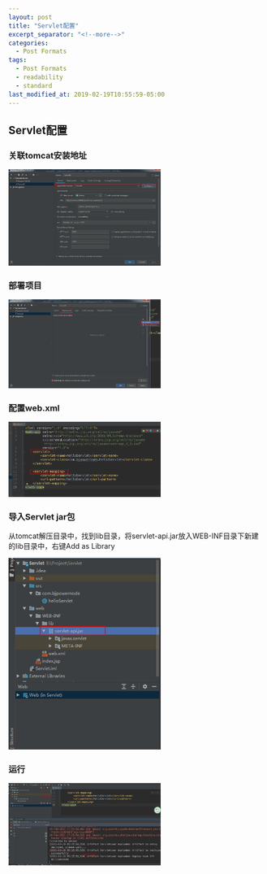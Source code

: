 ```yaml
---
layout: post
title: "Servlet配置"
excerpt_separator: "<!--more-->"
categories:
  - Post Formats
tags:
  - Post Formats
  - readability
  - standard
last_modified_at: 2019-02-19T10:55:59-05:00
---
```


## Servlet配置

### 关联tomcat安装地址

<img alt="Mobile home page" src="../img/servlet/image-20210219170500898.png?raw=true" width="300px" />

<!--more-->

### 部署项目

<img alt="Mobile home page" src="../img/image-20210219170618409.png?raw=true" width="300px" />

### 配置web.xml

<img alt="Mobile home page" src="../img/image-20210219170736331.png?raw=true" width="300px" />

### 导入Servlet  jar包

从tomcat解压目录中，找到lib目录，将servlet-api.jar放入WEB-INF目录下新建的lib目录中，右键Add as Library

<img alt="Mobile home page" src="../img/image-20210219171202788.png?raw=true" width="300px" />

### 运行

<img alt="Mobile home page" src="../img/image-20210219171656582.png?raw=true" width="300px" />